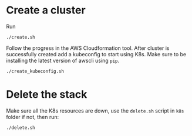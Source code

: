 # Create a cluster

Run

```
./create.sh
```

Follow the progress in the AWS Cloudformation tool. After cluster is
successfully created add a kubeconfig to start using K8s. Make sure to be
installing the latest version of awscli using `pip`.

```
./create_kubeconfig.sh
```

# Delete the stack

Make sure all the K8s resources are down, use the `delete.sh` script in `k8s`
folder if not, then run:

```
./delete.sh
```
